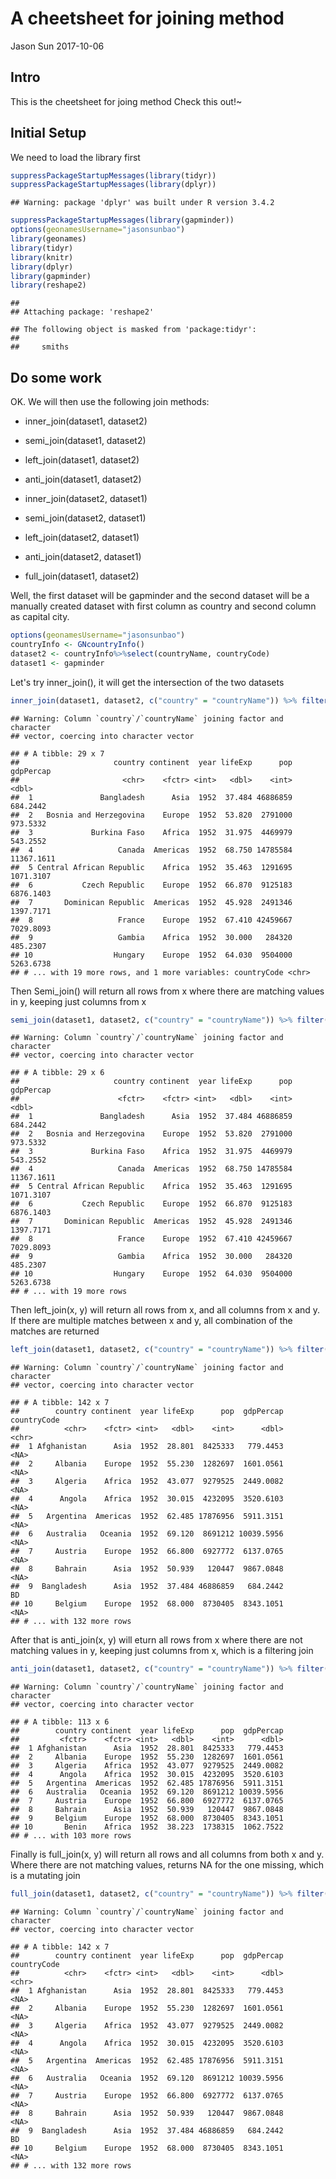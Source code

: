 A cheetsheet for joining method
================
Jason Sun
2017-10-06

Intro
-----

This is the cheetsheet for joing method Check this out!~

Initial Setup
-------------

We need to load the library first

``` r
suppressPackageStartupMessages(library(tidyr))
suppressPackageStartupMessages(library(dplyr))
```

    ## Warning: package 'dplyr' was built under R version 3.4.2

``` r
suppressPackageStartupMessages(library(gapminder))
options(geonamesUsername="jasonsunbao")
library(geonames)
library(tidyr)
library(knitr)
library(dplyr)
library(gapminder)
library(reshape2)
```

    ## 
    ## Attaching package: 'reshape2'

    ## The following object is masked from 'package:tidyr':
    ## 
    ##     smiths

Do some work
------------

OK. We will then use the following join methods:

-   inner\_join(dataset1, dataset2)

-   semi\_join(dataset1, dataset2)

-   left\_join(dataset1, dataset2)

-   anti\_join(dataset1, dataset2)

-   inner\_join(dataset2, dataset1)

-   semi\_join(dataset2, dataset1)

-   left\_join(dataset2, dataset1)

-   anti\_join(dataset2, dataset1)

-   full\_join(dataset1, dataset2)

Well, the first dataset will be gapminder and the second dataset will be a manually created dataset with first column as country and second column as capital city.

``` r
options(geonamesUsername="jasonsunbao")
countryInfo <- GNcountryInfo()
dataset2 <- countryInfo%>%select(countryName, countryCode)
dataset1 <- gapminder
```

Let's try inner\_join(), it will get the intersection of the two datasets

``` r
inner_join(dataset1, dataset2, c("country" = "countryName")) %>% filter(year=="1952")
```

    ## Warning: Column `country`/`countryName` joining factor and character
    ## vector, coercing into character vector

    ## # A tibble: 29 x 7
    ##                     country continent  year lifeExp      pop  gdpPercap
    ##                       <chr>    <fctr> <int>   <dbl>    <int>      <dbl>
    ##  1               Bangladesh      Asia  1952  37.484 46886859   684.2442
    ##  2   Bosnia and Herzegovina    Europe  1952  53.820  2791000   973.5332
    ##  3             Burkina Faso    Africa  1952  31.975  4469979   543.2552
    ##  4                   Canada  Americas  1952  68.750 14785584 11367.1611
    ##  5 Central African Republic    Africa  1952  35.463  1291695  1071.3107
    ##  6           Czech Republic    Europe  1952  66.870  9125183  6876.1403
    ##  7       Dominican Republic  Americas  1952  45.928  2491346  1397.7171
    ##  8                   France    Europe  1952  67.410 42459667  7029.8093
    ##  9                   Gambia    Africa  1952  30.000   284320   485.2307
    ## 10                  Hungary    Europe  1952  64.030  9504000  5263.6738
    ## # ... with 19 more rows, and 1 more variables: countryCode <chr>

Then Semi\_join() will return all rows from x where there are matching values in y, keeping just columns from x

``` r
semi_join(dataset1, dataset2, c("country" = "countryName")) %>% filter(year=="1952")
```

    ## Warning: Column `country`/`countryName` joining factor and character
    ## vector, coercing into character vector

    ## # A tibble: 29 x 6
    ##                     country continent  year lifeExp      pop  gdpPercap
    ##                      <fctr>    <fctr> <int>   <dbl>    <int>      <dbl>
    ##  1               Bangladesh      Asia  1952  37.484 46886859   684.2442
    ##  2   Bosnia and Herzegovina    Europe  1952  53.820  2791000   973.5332
    ##  3             Burkina Faso    Africa  1952  31.975  4469979   543.2552
    ##  4                   Canada  Americas  1952  68.750 14785584 11367.1611
    ##  5 Central African Republic    Africa  1952  35.463  1291695  1071.3107
    ##  6           Czech Republic    Europe  1952  66.870  9125183  6876.1403
    ##  7       Dominican Republic  Americas  1952  45.928  2491346  1397.7171
    ##  8                   France    Europe  1952  67.410 42459667  7029.8093
    ##  9                   Gambia    Africa  1952  30.000   284320   485.2307
    ## 10                  Hungary    Europe  1952  64.030  9504000  5263.6738
    ## # ... with 19 more rows

Then left\_join(x, y) will return all rows from x, and all columns from x and y. If there are multiple matches between x and y, all combination of the matches are returned

``` r
left_join(dataset1, dataset2, c("country" = "countryName")) %>% filter(year=="1952")
```

    ## Warning: Column `country`/`countryName` joining factor and character
    ## vector, coercing into character vector

    ## # A tibble: 142 x 7
    ##        country continent  year lifeExp      pop  gdpPercap countryCode
    ##          <chr>    <fctr> <int>   <dbl>    <int>      <dbl>       <chr>
    ##  1 Afghanistan      Asia  1952  28.801  8425333   779.4453        <NA>
    ##  2     Albania    Europe  1952  55.230  1282697  1601.0561        <NA>
    ##  3     Algeria    Africa  1952  43.077  9279525  2449.0082        <NA>
    ##  4      Angola    Africa  1952  30.015  4232095  3520.6103        <NA>
    ##  5   Argentina  Americas  1952  62.485 17876956  5911.3151        <NA>
    ##  6   Australia   Oceania  1952  69.120  8691212 10039.5956        <NA>
    ##  7     Austria    Europe  1952  66.800  6927772  6137.0765        <NA>
    ##  8     Bahrain      Asia  1952  50.939   120447  9867.0848        <NA>
    ##  9  Bangladesh      Asia  1952  37.484 46886859   684.2442          BD
    ## 10     Belgium    Europe  1952  68.000  8730405  8343.1051        <NA>
    ## # ... with 132 more rows

After that is anti\_join(x, y) will eturn all rows from x where there are not matching values in y, keeping just columns from x, which is a filtering join

``` r
anti_join(dataset1, dataset2, c("country" = "countryName")) %>% filter(year=="1952")
```

    ## Warning: Column `country`/`countryName` joining factor and character
    ## vector, coercing into character vector

    ## # A tibble: 113 x 6
    ##        country continent  year lifeExp      pop  gdpPercap
    ##         <fctr>    <fctr> <int>   <dbl>    <int>      <dbl>
    ##  1 Afghanistan      Asia  1952  28.801  8425333   779.4453
    ##  2     Albania    Europe  1952  55.230  1282697  1601.0561
    ##  3     Algeria    Africa  1952  43.077  9279525  2449.0082
    ##  4      Angola    Africa  1952  30.015  4232095  3520.6103
    ##  5   Argentina  Americas  1952  62.485 17876956  5911.3151
    ##  6   Australia   Oceania  1952  69.120  8691212 10039.5956
    ##  7     Austria    Europe  1952  66.800  6927772  6137.0765
    ##  8     Bahrain      Asia  1952  50.939   120447  9867.0848
    ##  9     Belgium    Europe  1952  68.000  8730405  8343.1051
    ## 10       Benin    Africa  1952  38.223  1738315  1062.7522
    ## # ... with 103 more rows

Finally is full\_join(x, y) will return all rows and all columns from both x and y. Where there are not matching values, returns NA for the one missing, which is a mutating join

``` r
full_join(dataset1, dataset2, c("country" = "countryName")) %>% filter(year=="1952")
```

    ## Warning: Column `country`/`countryName` joining factor and character
    ## vector, coercing into character vector

    ## # A tibble: 142 x 7
    ##        country continent  year lifeExp      pop  gdpPercap countryCode
    ##          <chr>    <fctr> <int>   <dbl>    <int>      <dbl>       <chr>
    ##  1 Afghanistan      Asia  1952  28.801  8425333   779.4453        <NA>
    ##  2     Albania    Europe  1952  55.230  1282697  1601.0561        <NA>
    ##  3     Algeria    Africa  1952  43.077  9279525  2449.0082        <NA>
    ##  4      Angola    Africa  1952  30.015  4232095  3520.6103        <NA>
    ##  5   Argentina  Americas  1952  62.485 17876956  5911.3151        <NA>
    ##  6   Australia   Oceania  1952  69.120  8691212 10039.5956        <NA>
    ##  7     Austria    Europe  1952  66.800  6927772  6137.0765        <NA>
    ##  8     Bahrain      Asia  1952  50.939   120447  9867.0848        <NA>
    ##  9  Bangladesh      Asia  1952  37.484 46886859   684.2442          BD
    ## 10     Belgium    Europe  1952  68.000  8730405  8343.1051        <NA>
    ## # ... with 132 more rows
